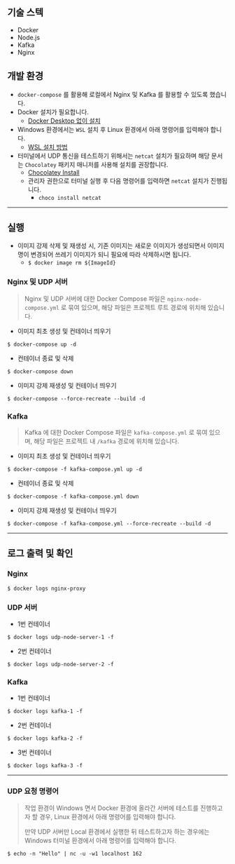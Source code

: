 ## 기술 스텍

- Docker
- Node.js
- Kafka
- Nginx

## 개발 환경

- `docker-compose` 를 활용해 로컬에서 Nginx 및 Kafka 를 활용할 수 있도록 했습니다.
- Docker 설치가 필요합니다.
    - [Docker Desktop 없이 설치](https://netmarble.engineering/docker-on-wsl2-without-docker-desktop/)
- Windows 환경에서는 `WSL` 설치 후 Linux 환경에서 아래 명령어를 입력해야 합니다.
    - [WSL 설치 방법](https://learn.microsoft.com/ko-kr/windows/wsl/install)
- 터미널에서 UDP 통신을 테스트하기 위해서는 `netcat` 설치가 필요하며 해당 문서는 `Chocolatey` 패키지 매니저를 사용해 설치를 권장합니다.
    - [Chocolatey Install](https://chocolatey.org/install)
    - 관리자 권한으로 터미널 실행 후 다음 명령어를 입력하면 `netcat` 설치가 진행됩니다.
        - `choco install netcat`

---

## 실행

- 이미지 강제 삭제 및 재생성 시, 기존 이미지는 새로운 이미지가 생성되면서 이미지명이 변경되어 쓰레기 이미지가 되니 필요에 따라 삭제하시면 됩니다.
    - `$ docker image rm ${ImageId}`

### Nginx 및 UDP 서버

> Nginx 및 UDP 서버에 대한 Docker Compose 파일은 `nginx-node-compose.yml` 로 묶여 있으며, 해당 파일은 프로젝트 루트 경로에 위치해 있습니다.

- 이미지 최초 생성 및 컨테이너 띄우기

```shell
$ docker-compose up -d
```

- 컨테이너 종료 및 삭제

```shell
$ docker-compose down
```

- 이미지 강제 재생성 및 컨테이너 띄우기

```shell
$ docker-compose --force-recreate --build -d
```

### Kafka

> Kafka 에 대한 Docker Compose 파일은 `kafka-compose.yml` 로 묶여 있으며, 해당 파일은 프로젝트 내 `/kafka` 경로에 위치해 있습니다.

- 이미지 최초 생성 및 컨테이너 띄우기

```shell
$ docker-compose -f kafka-compose.yml up -d
```

- 컨테이너 종료 및 삭제

```shell
$ docker-compose -f kafka-compose.yml down
```

- 이미지 강제 재생성 및 컨테이너 띄우기

```shell
$ docker-compose -f kafka-compose.yml --force-recreate --build -d
```

---

## 로그 출력 및 확인

### Nginx

```shell
$ docker logs nginx-proxy
```

### UDP 서버

- 1번 컨테이너

```shell
$ docker logs udp-node-server-1 -f
```

- 2번 컨테이너

```shell
$ docker logs udp-node-server-2 -f
```

### Kafka

- 1번 컨테이너

```shell
$ docker logs kafka-1 -f
```

- 2번 컨테이너

```shell
$ docker logs kafka-2 -f
```

- 3번 컨테이너

```shell
$ docker logs kafka-3 -f
```

---

### UDP 요청 명령어

> 작업 환경이 Windows 면서 Docker 환경에 올라간 서버에 테스트를 진행하고자 할 경우, Linux 환경에서 아래 명령어를 입력해야 합니다.
>
> 만약 UDP 서버만 Local 환경에서 실행한 뒤 테스트하고자 하는 경우에는 Windows 터미널 환경에서 아래 명령어를 입력해야 합니다.

```shell
$ echo -n "Hello" | nc -u -w1 localhost 162
```
